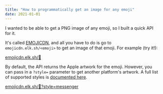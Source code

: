```yaml
---
title: "How to programmatically get an image for any emoji"
date: 2021-01-01
---
```

I wanted to be able to get a PNG image of any emoji, so I built a quick API for it.

It's called [EMOJICDN](https://emojicdn.elk.sh), and all you have to do is go to `emojicdn.elk.sh/<emoji>` to get an image of that emoji. For example (try it!):

[emojicdn.elk.sh/🐢](https://emojicdn.elk.sh/🐢)

By default, the API returns the Apple artwork for the emoji. However, you can pass in a `?style=` parameter to get another platform's artwork. A full list of supported styles is [documented here](https://github.com/benborgers/emojicdn#emoji-style).

[emojicdn.elk.sh/🐢?style=messenger](https://emojicdn.elk.sh/🐢?style=messenger)

